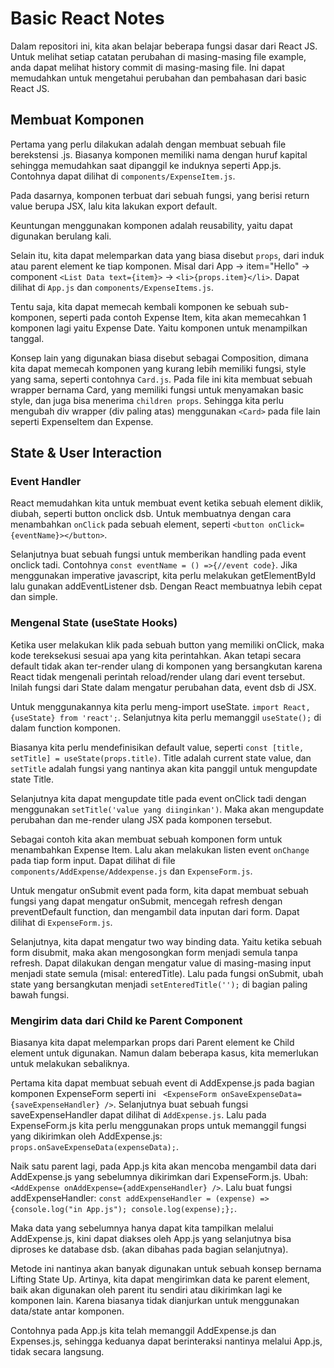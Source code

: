 # Basic React Notes

Dalam repositori ini, kita akan belajar beberapa fungsi dasar dari React JS. Untuk melihat setiap catatan perubahan di masing-masing file example, anda dapat melihat history commit di masing-masing file. Ini dapat memudahkan untuk mengetahui perubahan dan pembahasan dari basic React JS.

## Membuat Komponen

Pertama yang perlu dilakukan adalah dengan membuat sebuah file berekstensi .js. Biasanya komponen memiliki nama dengan huruf kapital sehingga memudahkan saat dipanggil ke induknya seperti App.js. Contohnya dapat dilihat di `components/ExpenseItem.js`.

Pada dasarnya, komponen terbuat dari sebuah fungsi, yang berisi return value berupa JSX, lalu kita lakukan export default.

Keuntungan menggunakan komponen adalah reusability, yaitu dapat digunakan berulang kali.

Selain itu, kita dapat melemparkan data yang biasa disebut `props`, dari induk atau parent element ke tiap komponen. Misal dari App -> item="Hello" -> component `<List Data text={item}>` -> `<li>{props.item}</li>`. Dapat dilihat di `App.js` dan `components/ExpenseItems.js`.

Tentu saja, kita dapat memecah kembali komponen ke sebuah sub-komponen, seperti pada contoh Expense Item, kita akan memecahkan 1 komponen lagi yaitu Expense Date. Yaitu komponen untuk menampilkan tanggal.

Konsep lain yang digunakan biasa disebut sebagai Composition, dimana kita dapat memecah komponen yang kurang lebih memiliki fungsi, style yang sama, seperti contohnya `Card.js`.
Pada file ini kita membuat sebuah wrapper bernama Card, yang memiliki fungsi untuk menyamakan basic style, dan juga bisa menerima `children props`. Sehingga kita perlu mengubah div wrapper (div paling atas) menggunakan `<Card>` pada file lain seperti ExpenseItem dan Expense.

## State & User Interaction

### Event Handler

React memudahkan kita untuk membuat event ketika sebuah element diklik, diubah, seperti button onclick dsb. Untuk membuatnya dengan cara menambahkan `onClick` pada sebuah element, seperti `<button onClick={eventName}></button>`.

Selanjutnya buat sebuah fungsi untuk memberikan handling pada event onclick tadi. Contohnya `const eventName = () =>{//event code}`. Jika menggunakan imperative javascript, kita perlu melakukan getElementById lalu gunakan addEventListener dsb. Dengan React membuatnya lebih cepat dan simple.

### Mengenal State (useState Hooks)

Ketika user melakukan klik pada sebuah button yang memiliki onClick, maka kode tereksekusi sesuai apa yang kita perintahkan. Akan tetapi secara default tidak akan ter-render ulang di komponen yang bersangkutan karena React tidak mengenali perintah reload/render ulang dari event tersebut. Inilah fungsi dari State dalam mengatur perubahan data, event dsb di JSX.

Untuk menggunakannya kita perlu meng-import useState. `import React, {useState} from 'react';`. Selanjutnya kita perlu memanggil `useState();` di dalam function komponen.

Biasanya kita perlu mendefinisikan default value, seperti `const [title, setTitle] = useState(props.title)`. Title adalah current state value, dan `setTitle` adalah fungsi yang nantinya akan kita panggil untuk mengupdate state Title.

Selanjutnya kita dapat mengupdate title pada event onClick tadi dengan menggunakan `setTitle('value yang diinginkan')`. Maka akan mengupdate perubahan dan me-render ulang JSX pada komponen tersebut.

Sebagai contoh kita akan membuat sebuah komponen form untuk menambahkan Expense Item. Lalu akan melakukan listen event `onChange` pada tiap form input. Dapat dilihat di file `components/AddExpense/Addexpense.js` dan `ExpenseForm.js`.

Untuk mengatur onSubmit event pada form, kita dapat membuat sebuah fungsi yang dapat mengatur onSubmit, mencegah refresh dengan preventDefault function, dan mengambil data inputan dari form. Dapat dilihat di `ExpenseForm.js`.

Selanjutnya, kita dapat mengatur two way binding data. Yaitu ketika sebuah form disubmit, maka akan mengosongkan form menjadi semula tanpa refresh. Dapat dilakukan dengan mengatur value di masing-masing input menjadi state semula (misal: enteredTitle). Lalu pada fungsi onSubmit, ubah state yang bersangkutan menjadi `setEnteredTitle('');` di bagian paling bawah fungsi.

### Mengirim data dari Child ke Parent Component

Biasanya kita dapat melemparkan props dari Parent element ke Child element untuk digunakan. Namun dalam beberapa kasus, kita memerlukan untuk melakukan sebaliknya.

Pertama kita dapat membuat sebuah event di AddExpense.js pada bagian komponen ExpenseForm seperti ini ` <ExpenseForm onSaveExpenseData={saveExpenseHandler} />`. Selanjutnya buat sebuah fungsi saveExpenseHandler dapat dilihat di `AddExpense.js`. Lalu pada ExpenseForm.js kita perlu menggunakan props untuk memanggil fungsi yang dikirimkan oleh AddExpense.js: `props.onSaveExpenseData(expenseData);`.

Naik satu parent lagi, pada App.js kita akan mencoba mengambil data dari AddExpense.js yang sebelumnya dikirimkan dari ExpenseForm.js. Ubah: `<AddExpense onAddExpense={addExpenseHandler} />`. Lalu buat fungsi addExpenseHandler: `const addExpenseHandler = (expense) => {console.log("in App.js"); console.log(expense);};`.

Maka data yang sebelumnya hanya dapat kita tampilkan melalui AddExpense.js, kini dapat diakses oleh App.js yang selanjutnya bisa diproses ke database dsb. (akan dibahas pada bagian selanjutnya).

Metode ini nantinya akan banyak digunakan untuk sebuah konsep bernama Lifting State Up. Artinya, kita dapat mengirimkan data ke parent element, baik akan digunakan oleh parent itu sendiri atau dikirimkan lagi ke komponen lain. Karena biasanya tidak dianjurkan untuk menggunakan data/state antar komponen.

Contohnya pada App.js kita telah memanggil AddExpense.js dan Expenses.js, sehingga keduanya dapat berinteraksi nantinya melalui App.js, tidak secara langsung.
